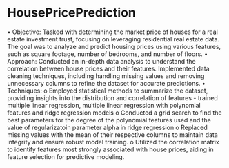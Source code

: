# HousePricePrediction
•	Objective: Tasked with determining the market price of houses for a real estate investment trust, focusing on leveraging residential real estate data. The goal was to analyze and predict housing prices using various features, such as square footage, number of bedrooms, and number of floors.
•	Approach: Conducted an in-depth data analysis to understand the correlation between house prices and their features. Implemented data cleaning techniques, including handling missing values and removing unnecessary columns to refine the dataset for accurate predictions.
•	Techniques:
o	Employed statistical methods to summarize the dataset, providing insights into the distribution and correlation of features - trained multiple linear regression, multiple linear regression with polynomial features and ridge regression models
o	Conducted a grid search to find the best parameters for the degree of the polynomial features used and the value of regularizatoin parameter alpha in ridge regression
o	Replaced missing values with the mean of their respective columns to maintain data integrity and ensure robust model training.
o	Utilized the correlation matrix to identify features most strongly associated with house prices, aiding in feature selection for predictive modeling.
